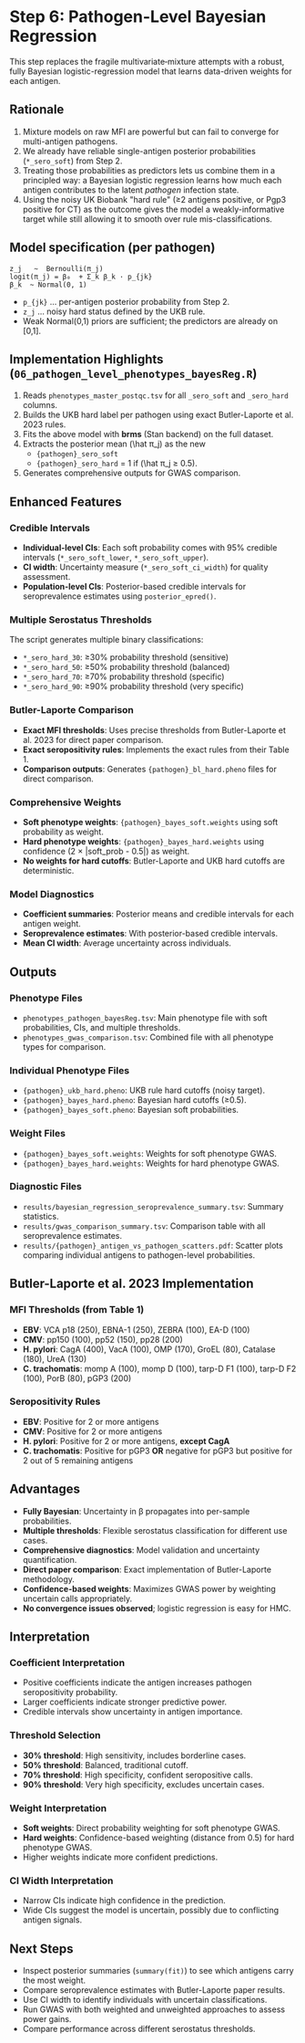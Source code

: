 # Step 6: Pathogen-Level Bayesian Regression

This step replaces the fragile multivariate‐mixture attempts with a robust, fully Bayesian logistic-regression model that learns data-driven weights for each antigen.

## Rationale

1. Mixture models on raw MFI are powerful but can fail to converge for multi-antigen pathogens.
2. We already have reliable single-antigen posterior probabilities (`*_sero_soft`) from Step 2.
3. Treating those probabilities as predictors lets us combine them in a principled way: a Bayesian logistic regression learns how much each antigen contributes to the latent *pathogen* infection state.
4. Using the noisy UK Biobank "hard rule" (≥2 antigens positive, or Pgp3 positive for CT) as the outcome gives the model a weakly-informative target while still allowing it to smooth over rule mis-classifications.

## Model specification (per pathogen)

```
z_j   ~  Bernoulli(π_j)
logit(π_j) = β₀  + Σ_k β_k · p_{jk}
β_k  ~ Normal(0, 1)
```

*   `p_{jk}`  … per-antigen posterior probability from Step 2.
*   `z_j`     … noisy hard status defined by the UKB rule.
*   Weak Normal(0,1) priors are sufficient; the predictors are already on [0,1].

## Implementation Highlights (`06_pathogen_level_phenotypes_bayesReg.R`)

1. Reads `phenotypes_master_postqc.tsv` for all `_sero_soft` and `_sero_hard` columns.
2. Builds the UKB hard label per pathogen using exact Butler-Laporte et al. 2023 rules.
3. Fits the above model with **brms** (Stan backend) on the full dataset.
4. Extracts the posterior mean \(\hat π_j\) as the new
   * `{pathogen}_sero_soft`
   * `{pathogen}_sero_hard` = 1 if \(\hat π_j ≥ 0.5\).
5. Generates comprehensive outputs for GWAS comparison.

## Enhanced Features

### Credible Intervals
* **Individual-level CIs**: Each soft probability comes with 95% credible intervals (`*_sero_soft_lower`, `*_sero_soft_upper`).
* **CI width**: Uncertainty measure (`*_sero_soft_ci_width`) for quality assessment.
* **Population-level CIs**: Posterior-based credible intervals for seroprevalence estimates using `posterior_epred()`.

### Multiple Serostatus Thresholds
The script generates multiple binary classifications:
* `*_sero_hard_30`: ≥30% probability threshold (sensitive)
* `*_sero_hard_50`: ≥50% probability threshold (balanced)
* `*_sero_hard_70`: ≥70% probability threshold (specific)
* `*_sero_hard_90`: ≥90% probability threshold (very specific)

### Butler-Laporte Comparison
* **Exact MFI thresholds**: Uses precise thresholds from Butler-Laporte et al. 2023 for direct paper comparison.
* **Exact seropositivity rules**: Implements the exact rules from their Table 1.
* **Comparison outputs**: Generates `{pathogen}_bl_hard.pheno` files for direct comparison.

### Comprehensive Weights
* **Soft phenotype weights**: `{pathogen}_bayes_soft.weights` using soft probability as weight.
* **Hard phenotype weights**: `{pathogen}_bayes_hard.weights` using confidence (2 × |soft_prob - 0.5|) as weight.
* **No weights for hard cutoffs**: Butler-Laporte and UKB hard cutoffs are deterministic.

### Model Diagnostics
* **Coefficient summaries**: Posterior means and credible intervals for each antigen weight.
* **Seroprevalence estimates**: With posterior-based credible intervals.
* **Mean CI width**: Average uncertainty across individuals.

## Outputs

### Phenotype Files
* `phenotypes_pathogen_bayesReg.tsv`: Main phenotype file with soft probabilities, CIs, and multiple thresholds.
* `phenotypes_gwas_comparison.tsv`: Combined file with all phenotype types for comparison.

### Individual Phenotype Files
* `{pathogen}_ukb_hard.pheno`: UKB rule hard cutoffs (noisy target).
* `{pathogen}_bayes_hard.pheno`: Bayesian hard cutoffs (≥0.5).
* `{pathogen}_bayes_soft.pheno`: Bayesian soft probabilities.

### Weight Files
* `{pathogen}_bayes_soft.weights`: Weights for soft phenotype GWAS.
* `{pathogen}_bayes_hard.weights`: Weights for hard phenotype GWAS.

### Diagnostic Files
* `results/bayesian_regression_seroprevalence_summary.tsv`: Summary statistics.
* `results/gwas_comparison_summary.tsv`: Comparison table with all seroprevalence estimates.
* `results/{pathogen}_antigen_vs_pathogen_scatters.pdf`: Scatter plots comparing individual antigens to pathogen-level probabilities.

## Butler-Laporte et al. 2023 Implementation

### MFI Thresholds (from Table 1)
* **EBV**: VCA p18 (250), EBNA-1 (250), ZEBRA (100), EA-D (100)
* **CMV**: pp150 (100), pp52 (150), pp28 (200)
* **H. pylori**: CagA (400), VacA (100), OMP (170), GroEL (80), Catalase (180), UreA (130)
* **C. trachomatis**: momp A (100), momp D (100), tarp-D F1 (100), tarp-D F2 (100), PorB (80), pGP3 (200)

### Seropositivity Rules
* **EBV**: Positive for 2 or more antigens
* **CMV**: Positive for 2 or more antigens
* **H. pylori**: Positive for 2 or more antigens, **except CagA**
* **C. trachomatis**: Positive for pGP3 **OR** negative for pGP3 but positive for 2 out of 5 remaining antigens

## Advantages

* **Fully Bayesian**: Uncertainty in β propagates into per-sample probabilities.
* **Multiple thresholds**: Flexible serostatus classification for different use cases.
* **Comprehensive diagnostics**: Model validation and uncertainty quantification.
* **Direct paper comparison**: Exact implementation of Butler-Laporte methodology.
* **Confidence-based weights**: Maximizes GWAS power by weighting uncertain calls appropriately.
* **No convergence issues observed**; logistic regression is easy for HMC.

## Interpretation

### Coefficient Interpretation
* Positive coefficients indicate the antigen increases pathogen seropositivity probability.
* Larger coefficients indicate stronger predictive power.
* Credible intervals show uncertainty in antigen importance.

### Threshold Selection
* **30% threshold**: High sensitivity, includes borderline cases.
* **50% threshold**: Balanced, traditional cutoff.
* **70% threshold**: High specificity, confident seropositive calls.
* **90% threshold**: Very high specificity, excludes uncertain cases.

### Weight Interpretation
* **Soft weights**: Direct probability weighting for soft phenotype GWAS.
* **Hard weights**: Confidence-based weighting (distance from 0.5) for hard phenotype GWAS.
* Higher weights indicate more confident predictions.

### CI Width Interpretation
* Narrow CIs indicate high confidence in the prediction.
* Wide CIs suggest the model is uncertain, possibly due to conflicting antigen signals.

## Next Steps

* Inspect posterior summaries (`summary(fit)`) to see which antigens carry the most weight.
* Compare seroprevalence estimates with Butler-Laporte paper results.
* Use CI width to identify individuals with uncertain classifications.
* Run GWAS with both weighted and unweighted approaches to assess power gains.
* Compare performance across different serostatus thresholds. 